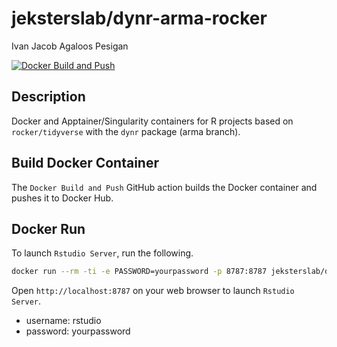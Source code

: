 jeksterslab/dynr-arma-rocker
=======================
Ivan Jacob Agaloos Pesigan

<!-- badges: start -->
[![Docker Build and Push](https://github.com/jeksterslab/docker-dynr-arma-rocker/actions/workflows/docker-build-push.yml/badge.svg)](https://github.com/jeksterslab/docker-dynr-arma-rocker/actions/workflows/docker-build-push.yml)
<!-- badges: end -->

## Description

Docker and Apptainer/Singularity containers for R projects based on `rocker/tidyverse` with the `dynr` package (arma branch).

## Build Docker Container

The `Docker Build and Push` GitHub action builds the Docker container and pushes it to Docker Hub.

## Docker Run

To launch `Rstudio Server`, run the following.

```bash
docker run --rm -ti -e PASSWORD=yourpassword -p 8787:8787 jeksterslab/dynr-arma-rocker
```

Open `http://localhost:8787` on your web browser to launch `Rstudio Server`.

- username: rstudio
- password: yourpassword
